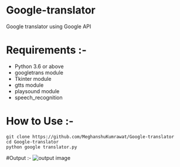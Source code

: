 # Google-translator
Google translator using Google API

# Requirements :-
* Python 3.6 or above
* googletrans module
* Tkinter module
* gtts module
* playsound module
* speech_recognition

# How to Use :-
```
git clone https://github.com/MeghanshuKumrawat/Google-translator
cd Google-translator
python google translator.py
```

#Output :-
![output image](https://github.com/MeghanshuKumrawat/Google-translator/img/Output.png)
